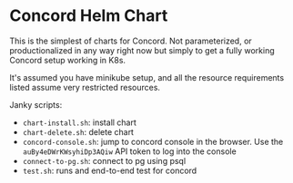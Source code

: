 # Concord Helm Chart

This is the simplest of charts for Concord. Not parameterized, or productionalized in any way right now but simply to get a fully working Concord setup working in K8s.

It's assumed you have minikube setup, and all the resource requirements listed assume very restricted resources.

Janky scripts:
- `chart-install.sh`: install chart
- `chart-delete.sh`: delete chart
- `concord-console.sh`: jump to concord console in the browser. Use the `auBy4eDWrKWsyhiDp3AQiw` API token to log into the console
- `connect-to-pg.sh`: connect to pg using psql
- `test.sh`: runs and end-to-end test for concord
